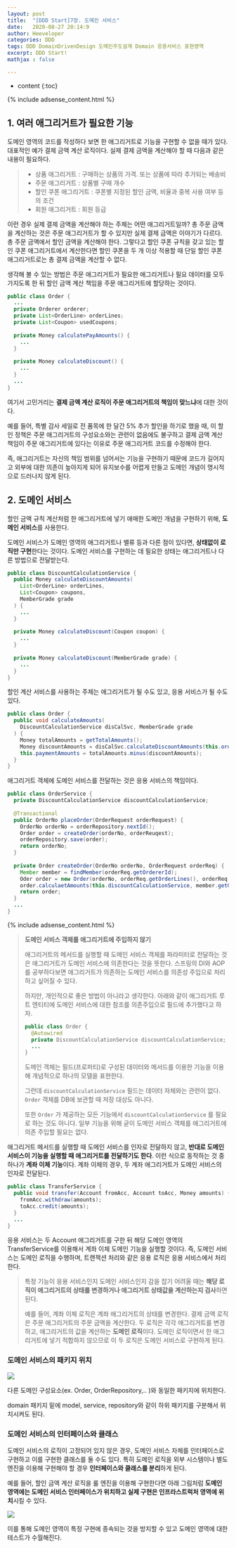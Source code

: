 ```yaml
---
layout: post
title:  "[DDD Start]7장. 도메인 서비스"
date:   2020-08-27 20:14:9
author: Heeveloper
categories: DDD
tags: DDD DomainDrivenDesign 도메인주도설계 Domain 응용서비스 표현영역
excerpt: DDD Start!
mathjax : false

---
```


* content
{:toc}

{% include adsense_content.html %}

## 1. 여러 애그리거트가 필요한 기능

도메인 영역의 코드를 작성하다 보면 한 애그리거트로 기능을 구현할 수 없을 때가 있다. 대표적인 예가 결제 금액 계산 로직이다. 실제 결제 금액을 계산해야 할 때 다음과 같은 내용이 필요하다.

> - 상품 애그리거트 : 구매하는 상품의 가격. 또는 상품에 따라 추가되는 배송비
> - 주문 애그리거트 : 상품별 구매 개수
> - 할인 쿠폰 애그리거트 : 쿠폰별 지정된 할인 금액, 비율과 중복 사용 여부 등의 조건
> - 회원 애그리거트 : 회원 등급

이런 경우 실제 결제 금액을 계산해야 하는 주체는 어떤 애그리거트일까? 총 주문 금액을 계산하는 것은 주문 애그리거트가 할 수 있지만 실제 결제 금액은 이야기가 다르다. 총 주문 금액에서 할인 금액을 계산해야 한다. 그렇다고 할인 쿠폰 규칙을 갖고 있는 할인 쿠폰 애그리거트에서 계산한다면 할인 쿠폰을 두 개 이상 적용할 때 단일 할인 쿠폰 애그리거트로는 총 결제 금액을 계산할 수 없다.  

생각해 볼 수 있는 방법은 주문 애그리거트가  필요한 애그리거트나 필요 데이터를 모두 가지도록 한 뒤 할인 금액 계산 책임을 주문 애그리거트에 할당하는 것이다.

~~~java
public class Order {
  ...
  private Orderer orderer;
  private List<OrderLine> orderLines;
  private List<Coupon> usedCoupons;
  
  private Money calculatePayAmounts() {
    ...
  }
  
  private Money calculateDiscount() {
    ...
  }
  ...
}
~~~

여기서 고민거리는 **결제 금액 계산 로직이 주문 애그리거트의 책임이 맞느냐**에 대한 것이다.  

예를 들어, 특별 감사 세일로 전 품목에 한 달간 5% 추가 할인을 하기로 했을 때, 이 할인 정책은 주문 애그리거트의 구성요소와는 관련이 없음에도 불구하고 결제 금액 계산 책임이 주문 애그리거트에 있다는 이유로 주문 애그리거트 코드를 수정해야 한다.  

즉, 애그리거트는 자신의 책임 범위를 넘어서는 기능을 구현하기 때문에 코드가 길어지고 외부에 대한 의존이 높아지게 되어 유지보수를 어렵게 만들고 도메인 개념이 명시적으로 드러나지 않게 된다.

## 2. 도메인 서비스

할인 금액 규칙 계산처럼 한 애그리거트에 넣기 애매한 도메인 개념을 구현하기 위해, **도메인 서비스**를 사용한다. 

도메인 서비스가 도메인 영역의 애그리거트나 밸류 등과 다른 점이 있다면, **상태없이 로직만 구현**한다는 것이다. 도메인 서비스를 구현하는 데 필요한 상태는 애그리거트나 다른 방법으로 전달받는다.

~~~java
public class DiscountCalculationService {
  public Money calculateDiscountAmounts(
    List<OrderLine> orderLines,
    List<Coupon> coupons,
    MemberGrade grade
  ) {
    ...
  }
  
  private Money calculateDiscount(Coupon coupon) {
    ...
  }
  
  private Money calculateDiscount(MemberGrade grade) {
    ...
  }
}
~~~

할인 계산 서비스를 사용하는 주체는 애그리거트가 될 수도 있고, 응용 서비스가 될 수도 있다.

~~~java
public class Order {
  public void calculateAmounts(
    DiscountCalculationService disCalSvc, MemberGrade grade
  ) {
    Money totalAmounts = getTotalAmounts();
    Money discountAmounts = disCalSvc.calculateDiscountAmounts(this.orderLines, this.coupons, grade);
    this.paymentAmounts = totalAmounts.minus(discountAmounts);
  }
}
~~~

애그리거트 객체에 도메인 서비스를 전달하는 것은 응용 서비스의 책임이다.

~~~java
public class OrderService {
  private DiscountCalculationService discountCalculationService;
  
  @Transactional
  public OrderNo placeOrder(OrderRequest orderRequest) {
    OrderNo orderNo = orderRepository.nextId();
    Order order = createOrder(orderNo, orderReuqest);
    orderRepository.save(order);
    return orderNo;
  }
  
  private Order createOrder(OrderNo orderNo, OrderRequest orderReq) {
    Member member = findMember(orderReq.getOrdererId);
    Oder order = new Order(orderNo, orderReq.getOrderLines(), orderReq.getCoupons(), createOderer(member), orderReq.getShippingInfo());
    order.calculaetAmounts(this.discountCalculationService, member.getGrade());
    return order;
  }
  ...
}
~~~

{% include adsense_content.html %}
<br>

> **도메인 서비스 객체를 애그리거트에 주입하지 않기**
>
> 애그리거트의 메서드를 실행할 때 도메인 서비스 객체를 파라미터로 전달하는 것은 애그리거트가 도메인 서비스에 의존한다는 것을 뜻한다. 스프링의 DI와 AOP를 공부하다보면 애그리거트가 의존하는 도메인 서비스를 의존성 주입으로 처리하고 싶어질 수 있다.  
>
> 하지만, 개인적으로 좋은 방법이 아니라고 생각한다. 아래와 같이 애그리거트 루트 엔티티에 도메인 서비스에 대한 참조를 의존주입으로 필드에 추가했다고 하자.
>
> ~~~java
> public class Order {
>   @Autowired
>   private DiscountCalculationService discountCalculationService;
>   ...
> }
> ~~~
>
> 도메인 객체는 필드(프로퍼티)로 구성된 데이터와 메서드를 이용한 기능을 이용해 개념적으로 하나의 모델을 표현한다.   
>
> 그런데 `discountCalculationService` 필드는 데이터 자체와는 관련이 없다. `Order` 객체를 DB에 보관할 때 저장 대상도 아니다.  
>
> 또한 `Order` 가 제공하는 모든 기능에서 `discountCalculationService` 를 필요로 하는 것도 아니다. 일부 기능을 위해 굳이 도메인 서비스 객체를 애그리거트에 의존 주입할 필요는 없다.

애그리거트 메서드를 실행할 때 도메인 서비스를 인자로 전달하지 않고, **반대로 도메인 서비스이 기능을 실행할 때 애그리거트를 전달하기도 한다**. 이런 식으로 동작하는 것 중 하나가 **계좌 이체 기능**이다. 계좌 이체의 경우, 두 계좌 애그리거트가 도메인 서비스의 인자로 전달된다.

~~~java
public class TransferService {
  public void transfer(Account fromAcc, Account toAcc, Money amounts) {
    fromAcc.withdraw(amounts);
    toAcc.credit(amounts);
  }
  ...
}
~~~

응용 서비스는 두 Account 애그리거트를 구한 뒤 해당 도메인 영역의 TransferService를 이용해서 계좌 이체 도메인 기능을 실행할 것이다. 즉, 도메인 서비스는 도메인 로직을 수행하며, 트랜잭션 처리와 같은 응용 로직은 응용 서비스에서 처리한다.

> 특정 기능이 응용 서비스인지 도메인 서비스인지 감을 잡기 어려울 때는 **해당 로직이 애그리거트의 상태를 변경하거나 애그리거트 상태값을 계산하는지 검사**하면 된다.  
>
> 예를 들어, 계좌 이체 로직은 계좌 애그리거트의 상태를 변경한다. 결제 금액 로직은 주문 애그리거트의 주문 금액을 계산한다. 두 로직은 각각 애그리거트를 변경하고, 애그리거트의 값을 계산하는 **도메인 로직**이다. 도메인 로직이면서 한 애그리거트에 넣기 적합하지 않으므로 이 두 로직은 도메인 서비스로 구현하게 된다.

### 도메인 서비스의 패키지 위치

<img src = "/img/DDDStart/7-domain-package.png">

다른 도메인 구성요소(ex. Order, OrderRepository,.. )와 동일한 패키지에 위치한다.  

domain 패키지 밑에 model, service, repository와 같이 하위 패키지를 구분해서 위치시켜도 된다.

### 도메인 서비스의 인터페이스와 클래스

도메인 서비스의 로직이 고정되어 있지 않은 경우, 도메인 서비스 자체를 인터페이스로 구현하고 이를 구현한 클래스를 둘 수도 있다. 특히 도메인 로직을 외부 시스템이나 별도 엔진을 이용해 구현해야 할 경우 **인터페이스와 클래스를 분리**하게 된다.  

예를 들어, 할인 금액 계산 로직을 룰 엔진을 이용해 구현한다면 아래 그림처럼 **도메인 영역에는 도메인 서비스 인터페이스가 위치하고 실제 구현은 인프라스트럭처 영역에 위치**시킬 수 있다.

<img src = "/img/DDDStart/7-domain-interface.png">

이를 통해 도메인 영역이 특정 구현에 종속되는 것을 방지할 수 있고 도메인 영역에 대한 테스트가 수월해진다.



